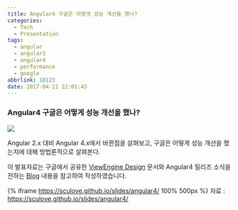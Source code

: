 ```yaml
---
title: Angular4 구글은 어떻게 성능 개선을 했나?
categories:
  - Tech
  - Presentation
tags:
  - angular
  - angular2
  - angular4
  - performance
  - google
abbrlink: 18123
date: 2017-04-21 22:01:43
---
```

### Angular4 구글은 어떻게 성능 개선을 했나?
![](angular4-icon.png)

Angular 2.x 대비 Angular 4.x에서 바뀐점을 살펴보고,
구글은 어떻게 성능 개선을 했는지에 대해 방법론적으로 살펴본다.

이 발표자료는 구글에서 공유한 [ViewEngine Design](https://docs.google.com/document/d/195L4WaDSoI_kkW094LlShH6gT3B7K1GZpSBnnLkQR-g/preview) 문서와
Angular4 릴리즈 소식을 전하는 [Blog](http://angularjs.blogspot.kr/2017/03/angular-400-now-available.html) 내용을 참고하여 작성하였습니다.

{% iframe https://sculove.github.io/slides/angular4/ 100% 500px %}
자료 : https://sculove.github.io/slides/angular4/
